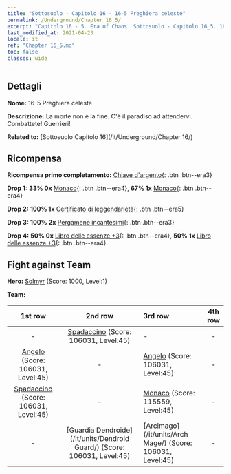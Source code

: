 ```yaml
---
title: "Sottosuolo - Capitolo 16 - 16-5 Preghiera celeste"
permalink: /Underground/Chapter 16_5/
excerpt: "Capitolo 16 - 5. Era of Chaos  Sottosuolo - Capitolo 16_5. 16-5 Preghiera celeste"
last_modified_at: 2021-04-23
locale: it
ref: "Chapter 16_5.md"
toc: false
classes: wide
---
```


## Dettagli

 **Nome:** 16-5 Preghiera celeste

 **Descrizione:** La morte non è la fine. C'è il paradiso ad attendervi. Combattete! Guerrieri!

 **Related to:** [Sottosuolo Capitolo 16](/it/Underground/Chapter 16/)

## Ricompensa

 **Ricompensa primo completamento:** [Chiave d'argento](/ItemsIT/con_693/){: .btn .btn--era3}

 **Drop 1:** **33% 0x** [Monaco](/ItemsIT/unt_194/){: .btn .btn--era4}, **67% 1x** [Monaco](/ItemsIT/unt_194/){: .btn .btn--era4}

 **Drop 2:** **100% 1x** [Certificato di leggendarietà](/ItemsIT/mat_67/){: .btn .btn--era5}

 **Drop 3:** **100% 2x** [Pergamene incantesimi](/ItemsIT/con_694/){: .btn .btn--era3}

 **Drop 4:** **50% 0x** [Libro delle essenze +3](/ItemsIT/mat_60/){: .btn .btn--era4}, **50% 1x** [Libro delle essenze +3](/ItemsIT/mat_60/){: .btn .btn--era4}


## Fight against Team
 **Hero:** [Solmyr](/it/heroes/Solmyr/) (Score: 1000, Level:1)

 **Team:**


  | 1st row | 2nd row | 3rd row | 4th row |
  |:----:|:----:|:----|:----:|
  | - | [Spadaccino](/it/units/Swordsman/) (Score: 106031, Level:45)  | - | - |
  | [Angelo](/it/units/Angel/) (Score: 106031, Level:45)  | - | [Angelo](/it/units/Angel/) (Score: 106031, Level:45)  | - |
  | [Spadaccino](/it/units/Swordsman/) (Score: 106031, Level:45)  | - | [Monaco](/it/units/Monk/) (Score: 115559, Level:45)  | - |
  | - | [Guardia Dendroide](/it/units/Dendroid Guard/) (Score: 106031, Level:45)  | [Arcimago](/it/units/Arch Mage/) (Score: 106031, Level:45)  | - |


